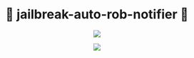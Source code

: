 <h1 align="center">
🚨 jailbreak-auto-rob-notifier 👮
</h1>

<p align="center">
  <img src="https://cdn.discordapp.com/attachments/995764976369279127/999846528468394004/7708-yb-angry2.png?size=4096">
 </p>
 <p align="center">
 <img src="https://img.shields.io/github/last-commit/3jm/jailbreak-auto-rob-notifier">
 </p>
